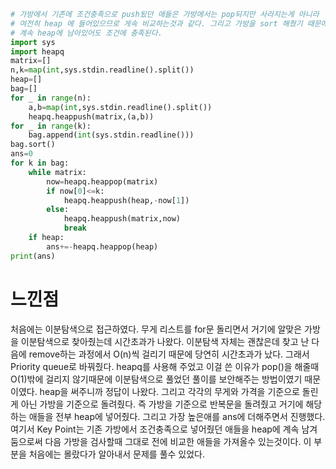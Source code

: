 ```py
# 가방에서 기존에 조건충족으로 push됬던 애들은 가방에서는 pop되지만 사라지는게 아니라
# 여전히 heap 에 들어있으므로 게속 비교하는것과 같다. 그리고 가방을 sort 해줬기 때문에
# 계속 heap에 남아있어도 조건에 충족된다.
import sys
import heapq
matrix=[]
n,k=map(int,sys.stdin.readline().split())
heap=[]
bag=[]
for _ in range(n):
    a,b=map(int,sys.stdin.readline().split())
    heapq.heappush(matrix,(a,b))
for _ in range(k):
    bag.append(int(sys.stdin.readline()))
bag.sort()
ans=0
for k in bag:
    while matrix:
        now=heapq.heappop(matrix)
        if now[0]<=k:
            heapq.heappush(heap,-now[1])
        else:
            heapq.heappush(matrix,now)
            break
    if heap:
        ans+=-heapq.heappop(heap)
print(ans)
```
<h1>느낀점</h1>
처음에는 이분탐색으로 접근하였다. 무게 리스트를 for문 돌리면서 거기에 알맞은 가방을 이분탐색으로 찾아줬는데 시간초과가 나왔다.
이분탐색 자체는 괜찮은데 찾고 난 다음에 remove하는 과정에서 O(n)씩 걸리기 때문에 당연히 시간초과가 났다.
그래서 Priority queue로 바꿔줬다.
heapq를 사용해 주었고 이걸 쓴 이유가 pop()을 해줄때 O(1)밖에 걸리지 않기때문에 이분탐색으로 풀었던 풀이를 보안해주는 방법이였기 때문이였다.
heap을 써주니까 정답이 나왔다.
그리고 각각의 무게와 가격을 기준으로 돌린게 아닌 가방을 기준으로 돌려줬다. 즉 가방을 기준으로 반복문을 돌려줬고 거기에 해당하는 애들을 전부 heap에 넣어줬다.
그리고 가장 높은애를 ans에 더해주면서 진행했다. 여기서 Key Point는 기존 가방에서 조건충족으로 넣어줬던 애들을 heap에 계속 남겨둠으로써 다음 가방을 검사할때 그대로 전에 비교한
애들을 가져올수 있는것이다. 이 부분을 처음에는 몰랐다가 알아내서 문제를 풀수 있었다.
